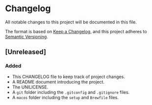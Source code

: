 # Changelog

All notable changes to this project will be documented in this file.

The format is based on [Keep a Changelog](https://keepachangelog.com/en/1.0.0/),
and this project adheres to [Semantic Versioning](https://semver.org/spec/v2.0.0.html).

## [Unreleased]

### Added 
- This CHANGELOG file to keep track of project changes.
- A README document introducing the project.
- The UNILICENSE.
- A `git` folder including the `.gitconfig` and `.gitignore` files.
- A `macos` folder including the `setup` and `Brewfile` files. 

